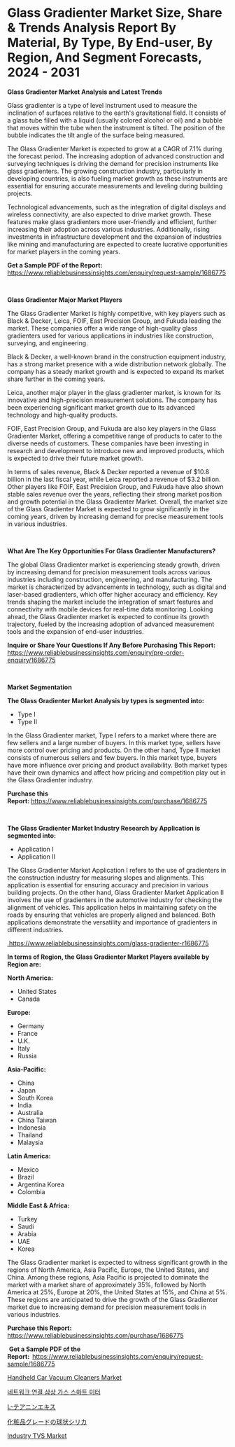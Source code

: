 <p><h1>Glass Gradienter Market Size, Share & Trends Analysis Report By Material, By Type, By End-user, By Region, And Segment Forecasts, 2024 - 2031</h1></p><p><strong>Glass Gradienter Market Analysis and Latest Trends</strong></p>
<p><p>Glass gradienter is a type of level instrument used to measure the inclination of surfaces relative to the earth's gravitational field. It consists of a glass tube filled with a liquid (usually colored alcohol or oil) and a bubble that moves within the tube when the instrument is tilted. The position of the bubble indicates the tilt angle of the surface being measured.</p><p>The Glass Gradienter Market is expected to grow at a CAGR of 7.1% during the forecast period. The increasing adoption of advanced construction and surveying techniques is driving the demand for precision instruments like glass gradienters. The growing construction industry, particularly in developing countries, is also fueling market growth as these instruments are essential for ensuring accurate measurements and leveling during building projects.</p><p>Technological advancements, such as the integration of digital displays and wireless connectivity, are also expected to drive market growth. These features make glass gradienters more user-friendly and efficient, further increasing their adoption across various industries. Additionally, rising investments in infrastructure development and the expansion of industries like mining and manufacturing are expected to create lucrative opportunities for market players in the coming years.</p></p>
<p><strong>Get a Sample PDF of the Report:&nbsp;</strong> <a href="https://www.reliablebusinessinsights.com/enquiry/request-sample/1686775">https://www.reliablebusinessinsights.com/enquiry/request-sample/1686775</a></p>
<p>&nbsp;</p>
<p><strong>Glass Gradienter Major Market Players</strong></p>
<p><p>The Glass Gradienter Market is highly competitive, with key players such as Black & Decker, Leica, FOIF, East Precision Group, and Fukuda leading the market. These companies offer a wide range of high-quality glass gradienters used for various applications in industries like construction, surveying, and engineering.</p><p>Black & Decker, a well-known brand in the construction equipment industry, has a strong market presence with a wide distribution network globally. The company has a steady market growth and is expected to expand its market share further in the coming years.</p><p>Leica, another major player in the glass gradienter market, is known for its innovative and high-precision measurement solutions. The company has been experiencing significant market growth due to its advanced technology and high-quality products.</p><p>FOIF, East Precision Group, and Fukuda are also key players in the Glass Gradienter Market, offering a competitive range of products to cater to the diverse needs of customers. These companies have been investing in research and development to introduce new and improved products, which is expected to drive their future market growth.</p><p>In terms of sales revenue, Black & Decker reported a revenue of $10.8 billion in the last fiscal year, while Leica reported a revenue of $3.2 billion. Other players like FOIF, East Precision Group, and Fukuda have also shown stable sales revenue over the years, reflecting their strong market position and growth potential in the Glass Gradienter Market. Overall, the market size of the Glass Gradienter Market is expected to grow significantly in the coming years, driven by increasing demand for precise measurement tools in various industries.</p></p>
<p>&nbsp;</p>
<p><strong>What Are The Key Opportunities For Glass Gradienter Manufacturers?</strong></p>
<p><p>The global Glass Gradienter market is experiencing steady growth, driven by increasing demand for precision measurement tools across various industries including construction, engineering, and manufacturing. The market is characterized by advancements in technology, such as digital and laser-based gradienters, which offer higher accuracy and efficiency. Key trends shaping the market include the integration of smart features and connectivity with mobile devices for real-time data monitoring. Looking ahead, the Glass Gradienter market is expected to continue its growth trajectory, fueled by the increasing adoption of advanced measurement tools and the expansion of end-user industries.</p></p>
<p><strong>Inquire or Share Your Questions If Any Before Purchasing This Report:</strong> <a href="https://www.reliablebusinessinsights.com/enquiry/pre-order-enquiry/1686775">https://www.reliablebusinessinsights.com/enquiry/pre-order-enquiry/1686775</a></p>
<p>&nbsp;</p>
<p><strong>Market Segmentation</strong></p>
<p><strong>The Glass Gradienter Market Analysis by types is segmented into:</strong></p>
<p><ul><li>Type I</li><li>Type II</li></ul></p>
<p><p>In the Glass Gradienter market, Type I refers to a market where there are few sellers and a large number of buyers. In this market type, sellers have more control over pricing and products. On the other hand, Type II market consists of numerous sellers and few buyers. In this market type, buyers have more influence over pricing and product availability. Both market types have their own dynamics and affect how pricing and competition play out in the Glass Gradienter industry.</p></p>
<p><strong>Purchase this Report:&nbsp;</strong><a href="https://www.reliablebusinessinsights.com/purchase/1686775">https://www.reliablebusinessinsights.com/purchase/1686775</a></p>
<p>&nbsp;</p>
<p><strong>The Glass Gradienter Market Industry Research by Application is segmented into:</strong></p>
<p><ul><li>Application I</li><li>Application II</li></ul></p>
<p><p>The Glass Gradienter Market Application I refers to the use of gradienters in the construction industry for measuring slopes and alignments. This application is essential for ensuring accuracy and precision in various building projects. On the other hand, Glass Gradienter Market Application II involves the use of gradienters in the automotive industry for checking the alignment of vehicles. This application helps in maintaining safety on the roads by ensuring that vehicles are properly aligned and balanced. Both applications demonstrate the versatility and importance of gradienters in different industries.</p></p>
<p><a href="https://www.reliablebusinessinsights.com/glass-gradienter-r1686775">&nbsp;https://www.reliablebusinessinsights.com/glass-gradienter-r1686775</a></p>
<p><strong>In terms of Region, the Glass Gradienter Market Players available by Region are:</strong></p>
<p>
    <p> <strong> North America: </strong>
        <ul>
            <li>United States</li>
            <li>Canada</li>
        </ul>
        </p> 
    <p> <strong> Europe: </strong>
        <ul>
            <li>Germany</li>
            <li>France</li>
            <li>U.K.</li>
            <li>Italy</li>
            <li>Russia</li>
        </ul>
        </p> 
    <p> <strong> Asia-Pacific: </strong>
        <ul>
            <li>China</li>
            <li>Japan</li>
            <li>South Korea</li>
            <li>India</li>
            <li>Australia</li>
            <li>China Taiwan</li>
            <li>Indonesia</li>
            <li>Thailand</li>
            <li>Malaysia</li>
        </ul>
        </p> 
    <p> <strong> Latin America: </strong>
        <ul>
            <li>Mexico</li>
            <li>Brazil</li>
            <li>Argentina Korea</li>
            <li>Colombia</li>
        </ul>
        </p> 
    <p> <strong> Middle East & Africa: </strong>
        <ul>
            <li>Turkey</li>
            <li>Saudi</li>
            <li>Arabia</li>
            <li>UAE</li>
            <li>Korea</li>
        </ul>
    </p>
    </p>
<p><p>The Glass Gradienter market is expected to witness significant growth in the regions of North America, Asia Pacific, Europe, the United States, and China. Among these regions, Asia Pacific is projected to dominate the market with a market share of approximately 35%, followed by North America at 25%, Europe at 20%, the United States at 15%, and China at 5%. These regions are anticipated to drive the growth of the Glass Gradienter market due to increasing demand for precision measurement tools in various industries.</p></p>
<p><strong>Purchase this Report: </strong><a href="https://www.reliablebusinessinsights.com/purchase/1686775">https://www.reliablebusinessinsights.com/purchase/1686775</a></p>
<p>&nbsp;<strong>Get a Sample PDF of the Report:&nbsp;&nbsp;</strong><a href="https://www.reliablebusinessinsights.com/enquiry/request-sample/1686775">https://www.reliablebusinessinsights.com/enquiry/request-sample/1686775</a></p>
<p><strong></strong></p>
<p><p><a href="https://github.com/biheemgalvinlouises6hokrh3h/Market-Research-Report-List-2/blob/main/handheld-car-vacuum-cleaners-market.md">Handheld Car Vacuum Cleaners Market</a></p><p><a href="https://github.com/joyliyu/Market-Research-Report-List-1/blob/main/7848317106130.md">네트워크 연결 삼상 가스 스마트 미터</a></p><p><a href="https://github.com/dadanedu33/Market-Research-Report-List-2/blob/main/6628679111215.md">L-テアニンエキス</a></p><p><a href="https://github.com/zoetazuur/Market-Research-Report-List-2/blob/main/1283671111216.md">化粧品グレードの球状シリカ</a></p><p><a href="https://issuu.com/reportprime-2/docs/industry-tvs-market-size-2030.pptx">Industry TVS Market</a></p></p>